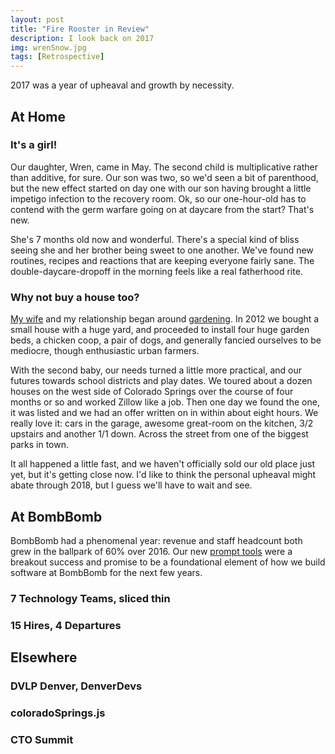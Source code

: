 ```yaml
---
layout: post
title: "Fire Rooster in Review"
description: I look back on 2017
img: wrenSnow.jpg
tags: [Retrospective]
---
```


2017 was a year of upheaval and growth by necessity.

## At Home
### It's a girl!
Our daughter, Wren, came in May. The second child is multiplicative rather than additive, for sure. Our son was two, so we'd seen a bit of parenthood, but the new effect started on day one with our son having brought a little impetigo infection to the recovery room. Ok, so our one-hour-old has to contend with the germ warfare going on at daycare from the start? That's new.

She's 7 months old now and wonderful. There's a special kind of bliss seeing she and her brother being sweet to one another. We've found new routines, recipes and reactions that are keeping everyone fairly sane. The double-daycare-dropoff in the morning feels like a real fatherhood rite.

### Why not buy a house too?
[My wife](https://twitter.com/madmao) and my relationship began around [gardening](https://www.uccs.edu/seas/index.html). In 2012 we bought a small house with a huge yard, and proceeded to install four huge garden beds, a chicken coop, a pair of dogs, and generally fancied ourselves to be mediocre, though enthusiastic urban farmers.

With the second baby, our needs turned a little more practical, and our futures towards school districts and play dates. We toured about a dozen houses on the west side of Colorado Springs over the course of four months or so and worked Zillow like a job. Then one day we found the one, it was listed and we had an offer written on in within about eight hours. We really love it: cars in the garage, awesome great-room on the kitchen, 3/2 upstairs and another 1/1 down. Across the street from one of the biggest parks in town.

It all happened a little fast, and we haven't officially sold our old place just yet, but it's getting close now. I'd like to think the personal upheaval might abate through 2018, but I guess we'll have to wait and see.

## At BombBomb
BombBomb had a phenomenal year: revenue and staff headcount both grew in the ballpark of 60% over 2016. Our new [prompt tools](https://bombbomb.com/prompt/) were a breakout success and promise to be a foundational element of how we build software at BombBomb for the next few years.

### 7 Technology Teams, sliced thin

### 15 Hires, 4 Departures



## Elsewhere

### DVLP Denver, DenverDevs

### coloradoSprings.js

### CTO Summit